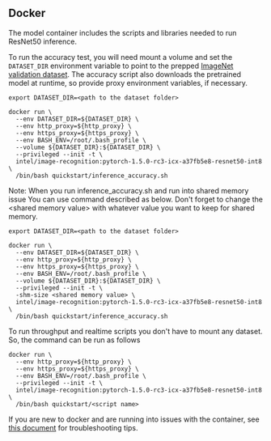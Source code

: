 <!--- 40. Docker -->
## Docker

The model container includes the scripts and libraries needed to run 
ResNet50 inference.

To run the accuracy test, you will need
mount a volume and set the `DATASET_DIR` environment variable to point
to the prepped [ImageNet validation dataset](#dataset). The accuracy
script also downloads the pretrained model at runtime, so provide proxy
environment variables, if necessary.

```
export DATASET_DIR=<path to the dataset folder>

docker run \
  --env DATASET_DIR=${DATASET_DIR} \
  --env http_proxy=${http_proxy} \
  --env https_proxy=${https_proxy} \
  --env BASH_ENV=/root/.bash_profile \
  --volume ${DATASET_DIR}:${DATASET_DIR} \
  --privileged --init -t \
  intel/image-recognition:pytorch-1.5.0-rc3-icx-a37fb5e8-resnet50-int8 \
  /bin/bash quickstart/inference_accuracy.sh
```

Note: When you run inference\_accuracy.sh and run into shared memory issue
You can use command described as below. Don't forget to change the \<shared memory value\> with
whatever value you want to keep for shared memory.

```
export DATASET_DIR=<path to the dataset folder>

docker run \
  --env DATASET_DIR=${DATASET_DIR} \
  --env http_proxy=${http_proxy} \
  --env https_proxy=${https_proxy} \
  --env BASH_ENV=/root/.bash_profile \
  --volume ${DATASET_DIR}:${DATASET_DIR} \
  --privileged --init -t \
  -shm-size <shared memory value> \
  intel/image-recognition:pytorch-1.5.0-rc3-icx-a37fb5e8-resnet50-int8 \
  /bin/bash quickstart/inference_accuracy.sh
```
To run throughput and realtime scripts you don't have to mount any dataset.
So, the command can be run as follows

```
docker run \
  --env http_proxy=${http_proxy} \
  --env https_proxy=${https_proxy} \
  --env BASH_ENV=/root/.bash_profile \
  --privileged --init -t \
  intel/image-recognition:pytorch-1.5.0-rc3-icx-a37fb5e8-resnet50-int8 \
  /bin/bash quickstart/<script name>
```

If you are new to docker and are running into issues with the container,
see [this document](https://github.com/IntelAI/models/tree/master/docs/general/docker.md)
for troubleshooting tips.
